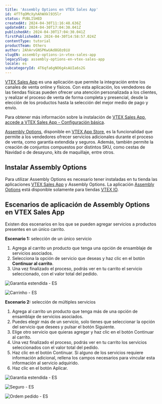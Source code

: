 ```yaml
---
title: 'Assembly Options en VTEX Sales App'
id: 4fTfqOMcXyhAhWXkl935lr
status: PUBLISHED
createdAt: 2024-04-30T11:16:48.636Z
updatedAt: 2024-04-30T17:04:30.041Z
publishedAt: 2024-04-30T17:04:30.041Z
firstPublishedAt: 2024-04-30T14:58:57.024Z
contentType: tutorial
productTeam: Others
author: 2AhArvGNSPKwUAd8GOz0iU
slugEN: assembly-options-in-vtex-sales-app
legacySlug: assembly-options-en-vtex-sales-app
locale: es
subcategoryId: 4T6qfa6gNO6g4sAUIa6s2G
---
```


[VTEX Sales App](https://apps.vtex.com/vtex-assisted-sales-admin/p) es una aplicación que permite la integración entre los canales de venta online y físicos. Con esta aplicación, los vendedores de las tiendas físicas pueden ofrecer una atención personalizada a los clientes, y realizar el proceso de venta de forma completa y presencial, desde la elección de los productos hasta la selección del mejor medio de pago y envío.

Para obtener más información sobre la instalación de [VTEX Sales App, accede a VTEX Sales App - Configuración básica](/es/tracks/instore-primeiros-passos-e-configuracoes--zav76TFEZlAjnyBVL5tRc/4L5SoLxE8O3YkxF7FKymrO).

[Assembly Options](/es/tutorial/assembly-options-app), disponible en [VTEX  App Store](https://apps.vtex.com/vtex-admin-assembly-options/p), es la funcionalidad que permite a los vendedores ofrecer servicios adicionales durante el proceso de venta, como garantía extendida y seguros. Además, también permite la creación de conjuntos compuestos por distintos SKU, como cestas de Navidad o de desayuno, kits de maquillaje, entre otros. 

## Instalar Assembly Options

Para utilizar Assembly Options es necesario tener instaladas en tu tienda las aplicaciones [VTEX Sales App](https://apps.vtex.com/vtex-assisted-sales-admin/p) y Assembly Options. La aplicación [Assembly Options](/es/tutorial/assembly-options-app--54mWg37mojrqOgCA79iqqk) está disponible solamente para tiendas [VTEX IO](https://developers.vtex.com/docs/guides/welcome).

## Escenarios de aplicación de Assembly Options en VTEX Sales App

Existen dos escenarios en los que se pueden agregar servicios a productos presentes en un único carrito.

**Escenario 1:** selección de un único servicio

1. Agrega al carrito un producto que tenga una opción de ensamblaje de servicios asociados.
2. Selecciona la opción de servicio que deseas y haz clic en el botón **Continuar al carrito**.
3. Una vez finalizado el proceso, podrás ver en tu carrito el servicio seleccionado, con el valor total del pedido.

![Garantia estendida - ES](https://cdn.statically.io/gh/vtexdocs/help-center-content/refs/heads/main/docs/es/tutorials/comercio-unificado/vtex-sales-app/assembly-options-en-vtex-sales-app_1.png)

![Carrinho - ES](https://cdn.statically.io/gh/vtexdocs/help-center-content/refs/heads/main/docs/es/tutorials/comercio-unificado/vtex-sales-app/assembly-options-en-vtex-sales-app_2.png)

**Escenario 2:** selección de múltiples servicios

1. Agrega al carrito un producto que tenga más de una opción de ensamblaje de servicios asociados.
2. Puedes elegir más de un servicio, solo tienes que seleccionar la opción del servicio que desees y pulsar el botón Siguiente.
3. Elige otro servicio que quieras agregar y haz clic en el botón Continuar al carrito.
4. Una vez finalizado el proceso, podrás ver en tu carrito los servicios seleccionados con el valor total del pedido.
5. Haz clic en el botón Continuar. Si alguno de los servicios requiere información adicional, rellena los campos necesarios para vincular esta información al servicio adquirido.
6. Haz clic en el botón Aplicar.

![Garantia estendida - ES](https://cdn.statically.io/gh/vtexdocs/help-center-content/refs/heads/main/docs/es/tutorials/comercio-unificado/vtex-sales-app/assembly-options-en-vtex-sales-app_3.png)

![Seguro - ES](https://cdn.statically.io/gh/vtexdocs/help-center-content/refs/heads/main/docs/es/tutorials/comercio-unificado/vtex-sales-app/assembly-options-en-vtex-sales-app_4.png)

![Ordem pedido - ES](https://cdn.statically.io/gh/vtexdocs/help-center-content/refs/heads/main/docs/es/tutorials/comercio-unificado/vtex-sales-app/assembly-options-en-vtex-sales-app_5.png)
